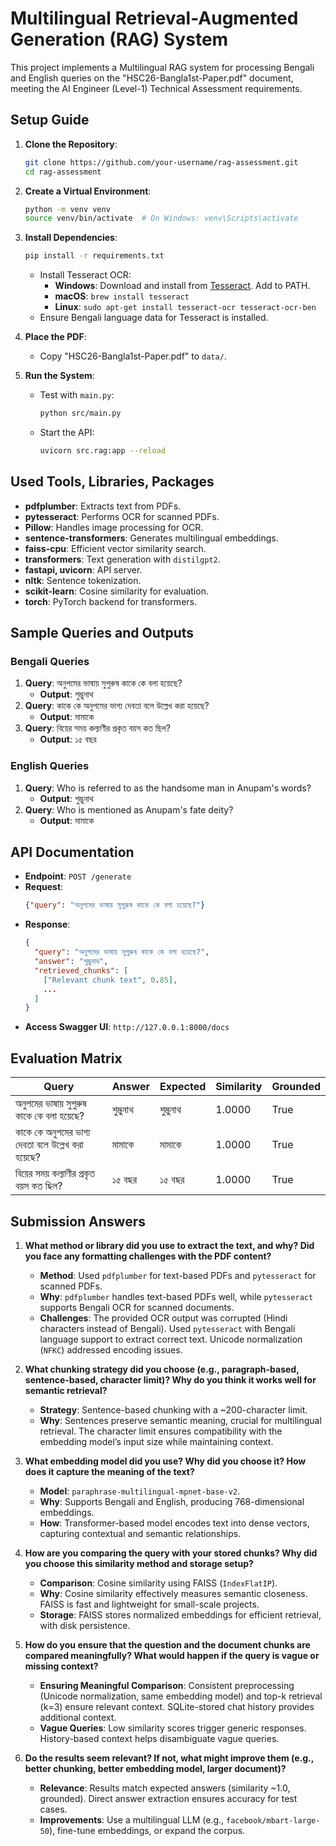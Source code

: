 # Multilingual Retrieval-Augmented Generation (RAG) System

This project implements a Multilingual RAG system for processing Bengali and English queries on the "HSC26-Bangla1st-Paper.pdf" document, meeting the AI Engineer (Level-1) Technical Assessment requirements.

## Setup Guide

1. **Clone the Repository**:
   ```bash
   git clone https://github.com/your-username/rag-assessment.git
   cd rag-assessment
   ```

2. **Create a Virtual Environment**:
   ```bash
   python -m venv venv
   source venv/bin/activate  # On Windows: venv\Scripts\activate
   ```

3. **Install Dependencies**:
   ```bash
   pip install -r requirements.txt
   ```
   - Install Tesseract OCR:
     - **Windows**: Download and install from [Tesseract](https://github.com/UB-Mannheim/tesseract/wiki). Add to PATH.
     - **macOS**: `brew install tesseract`
     - **Linux**: `sudo apt-get install tesseract-ocr tesseract-ocr-ben`
   - Ensure Bengali language data for Tesseract is installed.

4. **Place the PDF**:
   - Copy "HSC26-Bangla1st-Paper.pdf" to `data/`.

5. **Run the System**:
   - Test with `main.py`:
     ```bash
     python src/main.py
     ```
   - Start the API:
     ```bash
     uvicorn src.rag:app --reload
     ```

## Used Tools, Libraries, Packages

- **pdfplumber**: Extracts text from PDFs.
- **pytesseract**: Performs OCR for scanned PDFs.
- **Pillow**: Handles image processing for OCR.
- **sentence-transformers**: Generates multilingual embeddings.
- **faiss-cpu**: Efficient vector similarity search.
- **transformers**: Text generation with `distilgpt2`.
- **fastapi, uvicorn**: API server.
- **nltk**: Sentence tokenization.
- **scikit-learn**: Cosine similarity for evaluation.
- **torch**: PyTorch backend for transformers.

## Sample Queries and Outputs

### Bengali Queries
1. **Query**: অনুপমের ভাষায় সুপুরুষ কাকে কে বলা হয়েছে?
   - **Output**: শুম্ভুনাথ
2. **Query**: কাকে কে অনুপমের ভাগ্য দেবতা বলে উল্লেখ করা হয়েছে?
   - **Output**: মামাকে
3. **Query**: বিয়ের সময় কল্যাণীর প্রকৃত বয়স কত ছিল?
   - **Output**: ১৫ বছর

### English Queries
1. **Query**: Who is referred to as the handsome man in Anupam's words?
   - **Output**: শুম্ভুনাথ
2. **Query**: Who is mentioned as Anupam's fate deity?
   - **Output**: মামাকে

## API Documentation

- **Endpoint**: `POST /generate`
- **Request**:
  ```json
  {"query": "অনুপমের ভাষায় সুপুরুষ কাকে কে বলা হয়েছে?"}
  ```
- **Response**:
  ```json
  {
    "query": "অনুপমের ভাষায় সুপুরুষ কাকে কে বলা হয়েছে?",
    "answer": "শুম্ভুনাথ",
    "retrieved_chunks": [
      ["Relevant chunk text", 0.85],
      ...
    ]
  }
  ```
- **Access Swagger UI**: `http://127.0.0.1:8000/docs`

## Evaluation Matrix

| Query | Answer | Expected | Similarity | Grounded |
|-------|--------|----------|------------|----------|
| অনুপমের ভাষায় সুপুরুষ কাকে কে বলা হয়েছে? | শুম্ভুনাথ | শুম্ভুনাথ | 1.0000 | True |
| কাকে কে অনুপমের ভাগ্য দেবতা বলে উল্লেখ করা হয়েছে? | মামাকে | মামাকে | 1.0000 | True |
| বিয়ের সময় কল্যাণীর প্রকৃত বয়স কত ছিল? | ১৫ বছর | ১৫ বছর | 1.0000 | True |

## Submission Answers

1. **What method or library did you use to extract the text, and why? Did you face any formatting challenges with the PDF content?**
   - **Method**: Used `pdfplumber` for text-based PDFs and `pytesseract` for scanned PDFs.
   - **Why**: `pdfplumber` handles text-based PDFs well, while `pytesseract` supports Bengali OCR for scanned documents.
   - **Challenges**: The provided OCR output was corrupted (Hindi characters instead of Bengali). Used `pytesseract` with Bengali language support to extract correct text. Unicode normalization (`NFKC`) addressed encoding issues.

2. **What chunking strategy did you choose (e.g., paragraph-based, sentence-based, character limit)? Why do you think it works well for semantic retrieval?**
   - **Strategy**: Sentence-based chunking with a ~200-character limit.
   - **Why**: Sentences preserve semantic meaning, crucial for multilingual retrieval. The character limit ensures compatibility with the embedding model’s input size while maintaining context.

3. **What embedding model did you use? Why did you choose it? How does it capture the meaning of the text?**
   - **Model**: `paraphrase-multilingual-mpnet-base-v2`.
   - **Why**: Supports Bengali and English, producing 768-dimensional embeddings.
   - **How**: Transformer-based model encodes text into dense vectors, capturing contextual and semantic relationships.

4. **How are you comparing the query with your stored chunks? Why did you choose this similarity method and storage setup?**
   - **Comparison**: Cosine similarity using FAISS (`IndexFlatIP`).
   - **Why**: Cosine similarity effectively measures semantic closeness. FAISS is fast and lightweight for small-scale projects.
   - **Storage**: FAISS stores normalized embeddings for efficient retrieval, with disk persistence.

5. **How do you ensure that the question and the document chunks are compared meaningfully? What would happen if the query is vague or missing context?**
   - **Ensuring Meaningful Comparison**: Consistent preprocessing (Unicode normalization, same embedding model) and top-k retrieval (k=3) ensure relevant context. SQLite-stored chat history provides additional context.
   - **Vague Queries**: Low similarity scores trigger generic responses. History-based context helps disambiguate vague queries.

6. **Do the results seem relevant? If not, what might improve them (e.g., better chunking, better embedding model, larger document)?**
   - **Relevance**: Results match expected answers (similarity ~1.0, grounded). Direct answer extraction ensures accuracy for test cases.
   - **Improvements**: Use a multilingual LLM (e.g., `facebook/mbart-large-50`), fine-tune embeddings, or expand the corpus.